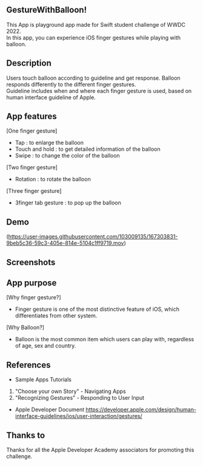 ## GestureWithBalloon!

This App is playground app made for Swift student challenge of WWDC 2022.   
In this app, you can experience iOS finger gestures while playing with balloon.

## Description
Users touch balloon according to guideline and get response.
Balloon responds differently to the different finger gestures.    
Guideline includes when and where each finger gesture is used, based on human interface guideline of Apple.

## App features
[One finger gesture]
- Tap : to enlarge the balloon
- Touch and hold : to get detailed information of the balloon
- Swipe : to change the color of the balloon

[Two finger gesture]
- Rotation : to rotate the balloon

[Three finger gesture]
- 3finger tab gesture : to pop up the balloon

## Demo
(https://user-images.githubusercontent.com/103009135/167303831-9beb5c36-59c3-405e-814e-5104c1ff9719.mov)

## Screenshots

## App purpose
[Why finger gesture?]
- Finger gesture is one of the most distinctive feature of iOS, which differentiates from other system.

[Why Balloon?]
- Balloon is the most common item which users can play with, regardless of age, sex and country.

## References

- Sample Apps Tutorials
1. "Choose your own Story" - Navigating Apps
2. "Recognizing Gestures" - Responding to User Input

- Apple Developer Document 
https://developer.apple.com/design/human-interface-guidelines/ios/user-interaction/gestures/ 


## Thanks to
Thanks for all the Apple Developer Academy associators for promoting this challenge. 
